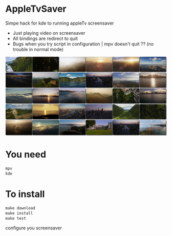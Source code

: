 # AppleTvSaver


Simpe hack for kde to running appleTv screensaver
- Just playing video on screensaver
- All bindings are redirect to quit
- Bugs when you try script in configuration | mpv doesn't quit ?? (no trouble in normal mode)


![alt tag](https://raw.githubusercontent.com/whoo/AppleTvSaver/master/montage.jpg)

# You need
```
mpv
kde
```

# To install
```
make download
make install 
make test
```
configure you screensaver
